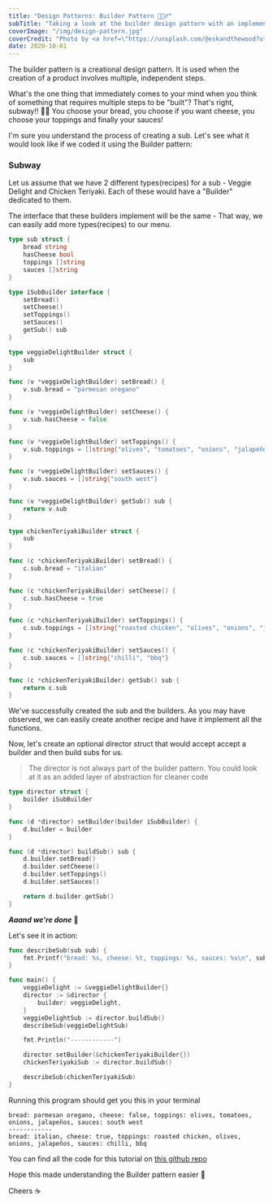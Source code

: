 ```yaml
---
title: "Design Patterns: Builder Pattern 👷🏽‍♂️"
subTitle: "Taking a look at the builder design pattern with an implementation in go"
coverImage: "/img/design-pattern.jpg"
coverCredit: "Photo by <a href=\"https://unsplash.com/@eskandthewood?utm_source=unsplash&amp;utm_medium=referral&amp;utm_content=creditCopyText\">Silvio Kundt</a> on <a href=\"https://unsplash.com/s/photos/pattern?utm_source=unsplash&amp;utm_medium=referral&amp;utm_content=creditCopyText\">Unsplash</a>"
date: 2020-10-01
---
```


The builder pattern is a creational design pattern. It is used when the creation of a product involves multiple, independent steps.

What's the one thing that immediately comes to your mind when you think of something that requires multiple steps to be "built"? That's right, subway!! 🥙🤤
You choose your bread, you choose if you want cheese, you choose your toppings and finally your sauces!

I'm sure you understand the process of creating a sub. Let's see what it would look like if we coded it using the Builder pattern:

### Subway

Let us assume that we have 2 different types(recipes) for a sub - Veggie Delight and Chicken Teriyaki. Each of these would have a "Builder" dedicated to them.

The interface that these builders implement will be the same - That way, we can easily add more types(recipes) to our menu.

```go
type sub struct {
    bread string
    hasCheese bool
    toppings []string
    sauces []string
}
```

```go
type iSubBuilder interface {
    setBread()
    setCheese()
    setToppings()
    setSauces()
    getSub() sub
}
```

```go
type veggieDelightBuilder struct {
    sub
}

func (v *veggieDelightBuilder) setBread() {
    v.sub.bread = "parmesan oregano"
}

func (v *veggieDelightBuilder) setCheese() {
    v.sub.hasCheese = false
}

func (v *veggieDelightBuilder) setToppings() {
    v.sub.toppings = []string{"olives", "tomatoes", "onions", "jalapeños"}
}

func (v *veggieDelightBuilder) setSauces() {
    v.sub.sauces = []string{"south west"}
}

func (v *veggieDelightBuilder) getSub() sub {
    return v.sub
}
```

```go
type chickenTeriyakiBuilder struct {
    sub
}

func (c *chickenTeriyakiBuilder) setBread() {
    c.sub.bread = "italian"
}

func (c *chickenTeriyakiBuilder) setCheese() {
    c.sub.hasCheese = true
}

func (c *chickenTeriyakiBuilder) setToppings() {
    c.sub.toppings = []string{"roasted chicken", "olives", "onions", "jalapeños"}
}

func (c *chickenTeriyakiBuilder) setSauces() {
    c.sub.sauces = []string{"chilli", "bbq"}
}

func (c *chickenTeriyakiBuilder) getSub() sub {
    return c.sub
}
```

We've successfully created the sub and the builders. As you may have observed, we can easily create another recipe and have it implement all the functions.

Now, let's create an optional director struct that would accept accept a builder and then build subs for us.

>The director is not always part of the builder pattern. You could look at it as an added layer of abstraction for cleaner code

```go
type director struct {
    builder iSubBuilder
}

func (d *director) setBuilder(builder iSubBuilder) {
    d.builder = builder
}

func (d *director) buildSub() sub {
    d.builder.setBread()
    d.builder.setCheese()
    d.builder.setToppings()
    d.builder.setSauces()

    return d.builder.getSub()
}
```

**_Aaand we're done_** 🎉

Let's see it in action:

```go
func describeSub(sub sub) {
    fmt.Printf("bread: %s, cheese: %t, toppings: %s, sauces: %s\n", sub.bread, sub.hasCheese, strings.Join(sub.toppings, ", "), strings.Join(sub.sauces, ", "))
}

func main() {
    veggieDelight := &veggieDelightBuilder{}
    director := &director {
        builder: veggieDelight,
    }
    veggieDelightSub := director.buildSub()
    describeSub(veggieDelightSub)

    fmt.Println("------------")

    director.setBuilder(&chickenTeriyakiBuilder{})
    chickenTeriyakiSub := director.buildSub()

    describeSub(chickenTeriyakiSub)
}
```

Running this program should get you this in your terminal

```
bread: parmesan oregano, cheese: false, toppings: olives, tomatoes, onions, jalapeños, sauces: south west
------------
bread: italian, cheese: true, toppings: roasted chicken, olives, onions, jalapeños, sauces: chilli, bbq
```

You can find all the code for this tutorial on [this github repo](https://github.com/shubhamzanwar/design-patterns)

Hope this made understanding the Builder pattern easier 🚀

Cheers ☕️
